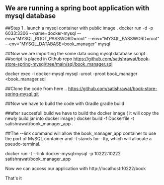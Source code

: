 ## We are running a spring boot application with mysql database 
##Step 1 . launch a mysql container with public image .
docker run -d -p 6033:3306 --name=docker-mysql --env="MYSQL_ROOT_PASSWORD=root" --env="MYSQL_PASSWORD=root" --env="MYSQL_DATABASE=book_manager" mysql

##Now we are importing the some data using mysql database script .
##script is placed in Github repo https://github.com/satishrawat/book-store-spring-mysql/tree/main/sql/book_manager.sql 

docker exec -i docker-mysql mysql -uroot -proot book_manager <book_manager.sql 

##Clone the code from here ..    https://github.com/satishrawat/book-store-spring-mysql.git

##Now we have to build the code with Gradle 
gradle build 


##after succesfull build we have to build the docker image ( it will copy the newly build jar into docker image )
docker build -f Dockerfile -t satishrawat/book_manager_app .

##The --link command will allow the book_manager_app container to use the port of MySQL container and -t  stands for--tty, which will allocate a pseudo-terminal.

docker run -t --link docker-mysql:mysql -p 10222:10222 satishrawat/book_manager_app

Now we can access our application with http://localhost:10222/book


That's it 


